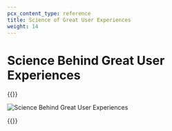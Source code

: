 ```yaml
---
pcx_content_type: reference
title: Science of Great User Experiences
weight: 14
---
```


# Science Behind Great User Experiences

{{<full-image>}}

![Science Behind Great User Experiences](/fundamentals/static/images/design/science-behind-great-experiences.svg)

{{</full-image>}}
